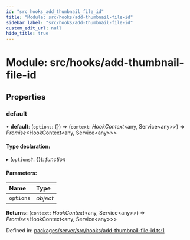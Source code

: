 ```yaml
---
id: "src_hooks_add_thumbnail_file_id"
title: "Module: src/hooks/add-thumbnail-file-id"
sidebar_label: "src/hooks/add-thumbnail-file-id"
custom_edit_url: null
hide_title: true
---
```


# Module: src/hooks/add-thumbnail-file-id

## Properties

### default

• **default**: (`options`: {}) => (`context`: *HookContext*<any, Service<any\>\>) => *Promise*<HookContext<any, Service<any\>\>\>

#### Type declaration:

▸ (`options?`: {}): *function*

#### Parameters:

Name | Type |
:------ | :------ |
`options` | *object* |

**Returns:** (`context`: *HookContext*<any, Service<any\>\>) => *Promise*<HookContext<any, Service<any\>\>\>

Defined in: [packages/server/src/hooks/add-thumbnail-file-id.ts:1](https://github.com/xr3ngine/xr3ngine/blob/66a84a950/packages/server/src/hooks/add-thumbnail-file-id.ts#L1)
